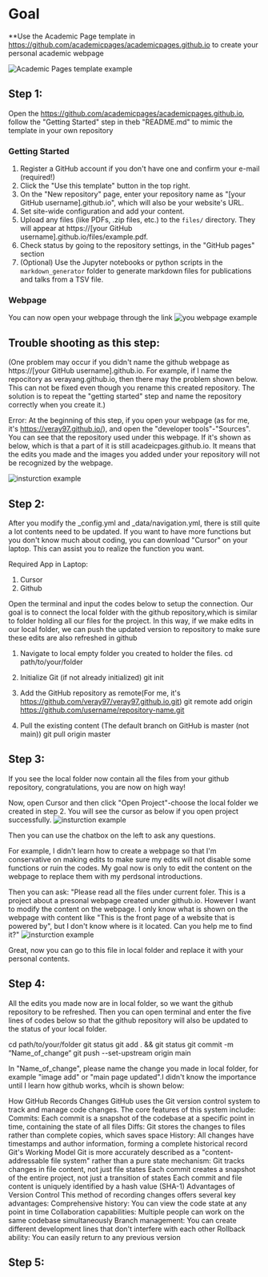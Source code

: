 # Goal
**Use the Academic Page template in https://github.com/academicpages/academicpages.github.io to create your personal academic webpage

![Academic Pages template example](images/homepage.png "Academic Pages template example")

## Step 1: 

Open the https://github.com/academicpages/academicpages.github.io, follow the "Getting Started" step in theb "README.md" to mimic the template in your own repository

### Getting Started
1. Register a GitHub account if you don't have one and confirm your e-mail (required!)
1. Click the "Use this template" button in the top right.
1. On the "New repository" page, enter your repository name as "[your GitHub username].github.io", which will also be your website's URL.
1. Set site-wide configuration and add your content.
1. Upload any files (like PDFs, .zip files, etc.) to the `files/` directory. They will appear at https://[your GitHub username].github.io/files/example.pdf.
1. Check status by going to the repository settings, in the "GitHub pages" section
1. (Optional) Use the Jupyter notebooks or python scripts in the `markdown_generator` folder to generate markdown files for publications and talks from a TSV file.

### Webpage

You can now open your webpage through the link
![you webpage example](images/screenshotwebcreate.png "You can now open your webpage through the link")


## Trouble shooting as this step:

(One problem may occur if you didn't name the github webpage as https://[your GitHub username].github.io. For example, if I name the repocitory as verayang.github.io, then there may the problem shown below. This can not be fixed even though you rename this created repository. The solution is to repeat the "getting started" step and name the repository correctly when you create it.)

Error: At the beginning of this step, if you open your webpage (as for me, it's https://veray97.github.io/), and open the "developer tools"-"Sources". You can see that the repository used under this webpage. If it's shown as below, which is that a part of it is still acadeicpages.github.io. It means that the edits you made and the images you added under your repository will not be recognized by the webpage.

![insturction example](images/instruction.png)

## Step 2:
After you modify the _config.yml and _data/navigation.yml, there is still quite a lot contents need to be updated. If you want to have more functions but you don't know much about coding, you can download "Cursor" on your laptop. This can assist you to realize the function you want.

Required App in Laptop:
1. Cursor
2. Github

Open the terminal and input the codes below to setup the connection. Our goal is to connect the local folder with the github repository,which is similar to folder holding all our files for the project. In this way, if we make edits in our local folder, we can push the updated version to repository to make sure these edits are also refreshed in github
1. Navigate to local empty folder you created to holder the files.
cd path/to/your/folder

3. Initialize Git (if not already initialized)
git init

3. Add the GitHub repository as remote(For me, it's https://github.com/veray97/veray97.github.io.git)
git remote add origin https://github.com/username/repository-name.git

4. Pull the existing content (The default branch on GitHub is master (not main))
git pull origin master

## Step 3:
If you see the local folder now contain all the files from your github repository, congratulations, you are now on high way!

Now, open Cursor and then click "Open Project"-choose the local folder we created in step 2. You will see the cursor as below if you open project successfully. 
![insturction example](images/cursor_page.png)

Then you can use the chatbox on the left to ask any questions. 

For example, I didn't learn how to create a webpage so that I'm conservative on making edits to make sure my edits will not disable some functions or ruin the codes. My goal now is only to edit the content on the webpage to replace them with my perdsonal introductions.

Then you can ask: "Please read all the files under current foler. This is a project about a presonal webpage created under github.io. However I want to modify the content on the webpage. I only know what is shown on the webpage with content like "This is the front page of a website that is powered by", but I don't know where is it located. Can you help me to find it?"
![insturction example](images/cursor_answer.png)

Great, now you can go to this file in local folder and replace it with your personal contents.

## Step 4:
All the edits you made now are in local folder, so we want the github repository to be refreshed. Then you can open terminal and enter the five lines of codes below so that the github repository will also be updated to the status of your local folder. 

cd path/to/your/folder
git status
git add . && git status
git commit -m “Name_of_change“ 
git push --set-upstream origin main

In "Name_of_change", please name the change you made in local folder, for example "image add" or "main page updated".I didn't know the importance until I learn how github works, whcih is shown below:

How GitHub Records Changes
      GitHub uses the Git version control system to track and manage code changes. 
      The core features of this system include:
          Commits: Each commit is a snapshot of the codebase at a specific point in time, containing the state of all files
          Diffs: Git stores the changes to files rather than complete copies, which saves space
          History: All changes have timestamps and author information, forming a complete historical record
Git's Working Model
      Git is more accurately described as a "content-addressable file system" rather than a pure state mechanism:
      Git tracks changes in file content, not just file states
      Each commit creates a snapshot of the entire project, not just a transition of states
      Each commit and file content is uniquely identified by a hash value (SHA-1)
Advantages of Version Control
      This method of recording changes offers several key advantages:
      Comprehensive history: You can view the code state at any point in time
      Collaboration capabilities: Multiple people can work on the same codebase simultaneously
      Branch management: You can create different development lines that don't interfere with each other
      Rollback ability: You can easily return to any previous version
      
## Step 5:
